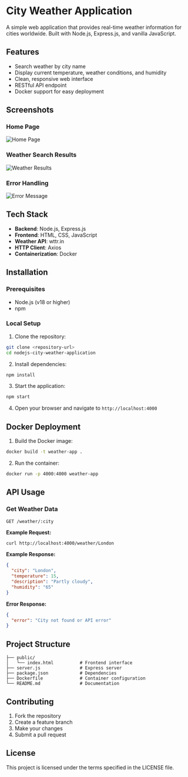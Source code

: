 # City Weather Application

A simple web application that provides real-time weather information for cities worldwide. Built with Node.js, Express.js, and vanilla JavaScript.

## Features

- Search weather by city name
- Display current temperature, weather conditions, and humidity
- Clean, responsive web interface
- RESTful API endpoint
- Docker support for easy deployment

## Screenshots

### Home Page
![Home Page](screenshots/home-page.png)

### Weather Search Results
![Weather Results](screenshots/weather-results.png)

### Error Handling
![Error Message](screenshots/error-message.png)

## Tech Stack

- **Backend**: Node.js, Express.js
- **Frontend**: HTML, CSS, JavaScript
- **Weather API**: wttr.in
- **HTTP Client**: Axios
- **Containerization**: Docker

## Installation

### Prerequisites
- Node.js (v18 or higher)
- npm

### Local Setup

1. Clone the repository:
```bash
git clone <repository-url>
cd nodejs-city-weather-application
```

2. Install dependencies:
```bash
npm install
```

3. Start the application:
```bash
npm start
```

4. Open your browser and navigate to `http://localhost:4000`

## Docker Deployment

1. Build the Docker image:
```bash
docker build -t weather-app .
```

2. Run the container:
```bash
docker run -p 4000:4000 weather-app
```

## API Usage

### Get Weather Data
```
GET /weather/:city
```

**Example Request:**
```bash
curl http://localhost:4000/weather/London
```

**Example Response:**
```json
{
  "city": "London",
  "temperature": 15,
  "description": "Partly cloudy",
  "humidity": "65"
}
```

**Error Response:**
```json
{
  "error": "City not found or API error"
}
```

## Project Structure

```
├── public/
│   └── index.html          # Frontend interface
├── server.js               # Express server
├── package.json            # Dependencies
├── Dockerfile              # Container configuration
└── README.md               # Documentation
```

## Contributing

1. Fork the repository
2. Create a feature branch
3. Make your changes
4. Submit a pull request

## License

This project is licensed under the terms specified in the LICENSE file.